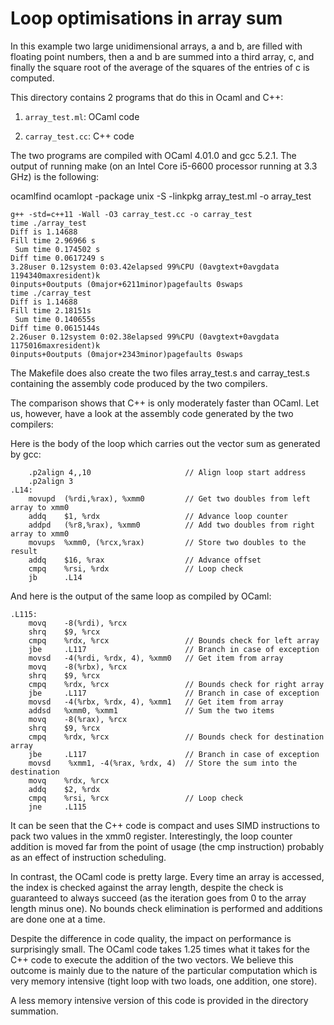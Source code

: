 # Loop optimisations in array sum

In this example two large unidimensional arrays, a and b, are filled with
floating point numbers, then a and b are summed into a third array, c, and
finally the square root of the average of the squares of the entries of c
is computed.

This directory contains 2 programs that do this in Ocaml and C++:

1. `array_test.ml`: OCaml code

2. `carray_test.cc`: C++ code

The two programs are compiled with OCaml 4.01.0 and gcc 5.2.1.
The output of running make (on an Intel Core i5-6600 processor running at
3.3 GHz) is the following:

ocamlfind ocamlopt -package unix -S -linkpkg array_test.ml -o array_test

    g++ -std=c++11 -Wall -O3 carray_test.cc -o carray_test
    time ./array_test
    Diff is 1.14688
    Fill time 2.96966 s
     Sum time 0.174502 s
    Diff time 0.0617249 s
    3.28user 0.12system 0:03.42elapsed 99%CPU (0avgtext+0avgdata 1194340maxresident)k
    0inputs+0outputs (0major+6211minor)pagefaults 0swaps
    time ./carray_test
    Diff is 1.14688
    Fill time 2.18151s
     Sum time 0.140655s
    Diff time 0.0615144s
    2.26user 0.12system 0:02.38elapsed 99%CPU (0avgtext+0avgdata 1175016maxresident)k
    0inputs+0outputs (0major+2343minor)pagefaults 0swaps

The Makefile does also create the two files array_test.s and carray_test.s
containing the assembly code produced by the two compilers.

The comparison shows that C++ is only moderately faster than OCaml. Let us,
however, have a look at the assembly code generated by the two compilers:

Here is the body of the loop which carries out the vector sum as generated by
gcc:

        .p2align 4,,10                     // Align loop start address
        .p2align 3
    .L14:
        movupd  (%rdi,%rax), %xmm0         // Get two doubles from left array to xmm0
        addq    $1, %rdx                   // Advance loop counter
        addpd   (%r8,%rax), %xmm0          // Add two doubles from right array to xmm0
        movups  %xmm0, (%rcx,%rax)         // Store two doubles to the result
        addq    $16, %rax                  // Advance offset
        cmpq    %rsi, %rdx                 // Loop check
        jb      .L14

And here is the output of the same loop as compiled by OCaml:

    .L115:
        movq    -8(%rdi), %rcx
        shrq    $9, %rcx
        cmpq    %rdx, %rcx                 // Bounds check for left array
        jbe     .L117                      // Branch in case of exception
        movsd   -4(%rdi, %rdx, 4), %xmm0   // Get item from array
        movq    -8(%rbx), %rcx
        shrq    $9, %rcx
        cmpq    %rdx, %rcx                 // Bounds check for right array
        jbe     .L117                      // Branch in case of exception
        movsd   -4(%rbx, %rdx, 4), %xmm1   // Get item from array
        addsd   %xmm0, %xmm1               // Sum the two items
        movq    -8(%rax), %rcx
        shrq    $9, %rcx
        cmpq    %rdx, %rcx                 // Bounds check for destination array
        jbe     .L117                      // Branch in case of exception
        movsd    %xmm1, -4(%rax, %rdx, 4)  // Store the sum into the destination
        movq    %rdx, %rcx
        addq    $2, %rdx
        cmpq    %rsi, %rcx                 // Loop check
        jne     .L115

It can be seen that the C++ code is compact and uses SIMD instructions to pack
two values in the xmm0 register. Interestingly, the loop counter addition is
moved far from the point of usage (the cmp instruction) probably as an effect
of instruction scheduling.

In contrast, the OCaml code is pretty large.  Every time an array is accessed,
the index is checked against the array length, despite the check is guaranteed
to always succeed (as the iteration goes from 0 to the array length minus
one). No bounds check elimination is performed and additions are done one at a
time.

Despite the difference in code quality, the impact on performance is
surprisingly small. The OCaml code takes 1.25 times what it takes for the C++
code to execute the addition of the two vectors. We believe this outcome is
mainly due to the nature of the particular computation which is very memory
intensive (tight loop with two loads, one addition, one store).

A less memory intensive version of this code is provided in the directory
summation.
